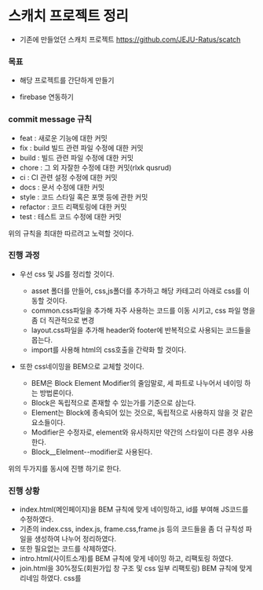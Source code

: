# 스캐치 프로젝트 정리

- 기존에 만들었던 스캐치 프로젝트 https://github.com/JEJU-Ratus/scatch


### 목표
- 해당 프로젝트를 간단하게 만들기

- firebase 연동하기

### commit message 규칙
- feat : 새로운 기능에 대한 커밋
- fix : build 빌드 관련 파일 수정에 대한 커밋
- build : 빌드 관련 파일 수정에 대한 커밋
- chore : 그 외 자잘한 수정에 대한 커밋(rlxk qusrud)
- ci : CI 관련 설정 수정에 대한 커밋
- docs : 문서 수정에 대한 커밋
- style : 코드 스타일 혹은 포맷 등에 관한 커밋
- refactor : 코드 리팩토링에 대한 커밋
- test : 테스트 코드 수정에 대한 커밋

위의 규칙을 최대한 따르려고 노력할 것이다.

### 진행 과정

- 우선 css 및 JS를 정리할 것이다.
  - asset 폴더를 만들어, css,js폴더를 추가하고 해당 카테고리 아래로 css를 이동할 것이다.
  - common.css파일을 추가해 자주 사용하는 코드를 이동 시키고, css 파일 명을 좀 더 직관적으로 변경
  - layout.css파일을 추가해 header와 footer에 반복적으로 사용되는 코드들을 몹는다.
  - import를 사용해 html의 css호출을 간략화 할 것이다.

- 또한 css네이밍을 BEM으로 교체할 것이다.
  - BEM은 Block Element Modifier의 줄임말로, 세 파트로 나누어서 네이밍 하는 방법론이다.
  - Block은 독립적으로 존재할 수 있는가를 기준으로 삼는다.
  - Element는 Block에 종속되어 있는 것으로, 독립적으로 사용하지 않을 것 같은 요소들이다.
  - Modifier은 수정자로, element와 유사하지만 약간의 스타일이 다른 경우 사용한다.
  - Block__Elelment--modifier로 사용된다.

위의 두가지를 동시에 진행 하기로 한다.

### 진행 상황

- index.html(메인페이지)을 BEM 규칙에 맞게 네이밍하고, id를 부여해 JS코드를 수정하였다.
- 기존의 index.css, index.js, frame.css,frame.js 등의 코드들을 좀 더 규칙성 파일을 생성하여 나누어 정리하였다.
- 또한 필요없는 코드를 삭제하였다.
- intro.html(사이트소개)를 BEM 규칙에 맞게 네이밍 하고, 리팩토링 하였다.
- join.html을 30%정도(회원가입 창 구조 및 css 일부 리팩토링) BEM 규칙에 맞게 리네임 하였다. css를 